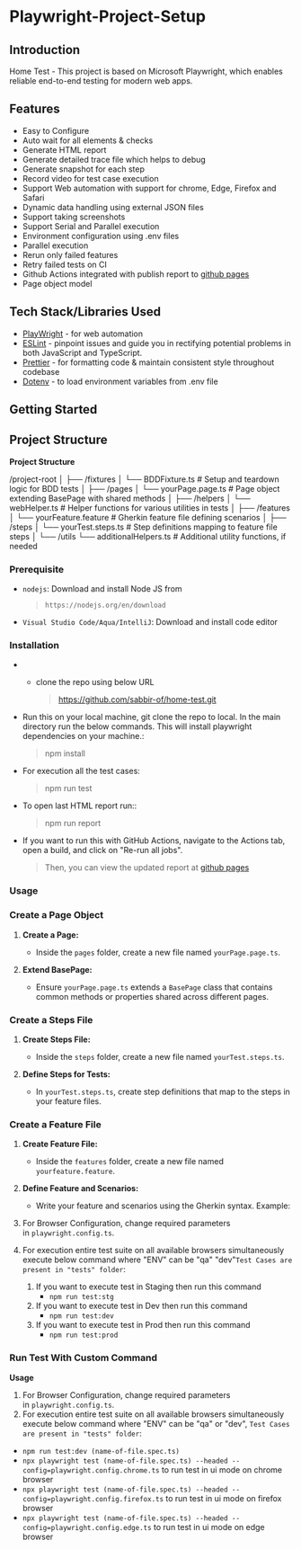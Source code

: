 <h1 text-align="center">Playwright-Project-Setup</h1>

## Introduction

Home Test - This project is based on Microsoft Playwright, which enables reliable end-to-end testing for modern web apps.


## Features

- Easy to Configure
- Auto wait for all elements & checks
- Generate HTML report
- Generate detailed trace file which helps to debug
- Generate snapshot for each step
- Record video for test case execution
- Support Web automation with support for chrome, Edge, Firefox and Safari
- Dynamic data handling using external JSON files
- Support taking screenshots
- Support Serial and Parallel execution
- Environment configuration using .env files
- Parallel execution
- Rerun only failed features
- Retry failed tests on CI
- Github Actions integrated with publish report to [github pages](https://sabbir-of.github.io/PlaywrightReport/) 
- Page object model

## Tech Stack/Libraries Used

- [PlayWright](https://playwright.dev/) - for web automation
- [ESLint](https://eslint.org/) - pinpoint issues and guide you in rectifying potential problems in both JavaScript and TypeScript.
- [Prettier](https://prettier.io/) - for formatting code & maintain consistent style throughout codebase
- [Dotenv](https://www.dotenv.org/) - to load environment variables from .env file


## Getting Started

## Project Structure
**Project Structure**

/project-root
│
├── /fixtures
│   └── BDDFixture.ts            # Setup and teardown logic for BDD tests
│
├── /pages
│   └── yourPage.page.ts         # Page object extending BasePage with shared methods
│
├── /helpers
│   └── webHelper.ts             # Helper functions for various utilities in tests
│
├── /features
│   └── yourFeature.feature       # Gherkin feature file defining scenarios
│
├── /steps
│   └── yourTest.steps.ts        # Step definitions mapping to feature file steps
│
└── /utils
    └── additionalHelpers.ts      # Additional utility functions, if needed



### Prerequisite

- `nodejs`: Download and install Node JS from
  > `https://nodejs.org/en/download`
- `Visual Studio Code/Aqua/IntelliJ`: Download and install code editor

### Installation

- - clone the repo using below URL
    
    > https://github.com/sabbir-of/home-test.git
    > 
- Run this on your local machine, git clone the repo to local. In the main directory run the below commands. This will install playwright dependencies on your machine.:
    
    > npm install
    > 
- For execution all the test cases:
    
    > npm run test
    > 
- To open last HTML report run::
    
    > npm run report
    > 
- If you want to run this with GitHub Actions, navigate to the Actions tab, open a build, and click on "Re-run all jobs". 
    > Then, you can view the updated report at [github pages](https://sabbir-of.github.io/PlaywrightReport/)
    >



### Usage

### Create a Page Object

1. **Create a Page:**
   - Inside the `pages` folder, create a new file named `yourPage.page.ts`.

2. **Extend BasePage:**
   - Ensure `yourPage.page.ts` extends a `BasePage` class that contains common methods or properties shared across different pages.

### Create a Steps File

1. **Create Steps File:**
   - Inside the `steps` folder, create a new file named `yourTest.steps.ts`.

2. **Define Steps for Tests:**
   - In `yourTest.steps.ts`, create step definitions that map to the steps in your feature files.

### Create a Feature File

1. **Create Feature File:**
   - Inside the `features` folder, create a new file named `yourfeature.feature`.

2. **Define Feature and Scenarios:**
   - Write your feature and scenarios using the Gherkin syntax. Example:


1. For Browser Configuration, change required parameters in `playwright.config.ts`.
2. For execution entire test suite on all available browsers simultaneously execute below command where "ENV" can be "qa" "dev"`Test Cases are present in "tests" folder`:
    1. If you want to execute test in Staging then run this command
        - `npm run test:stg`
    2. If you want to execute test in Dev then run this command
        - `npm run test:dev`
    3. If you want to execute test in Prod then run this command
        - `npm run test:prod`


### Run Test With Custom Command

**Usage**

1. For Browser Configuration, change required parameters in `playwright.config.ts`.
2. For execution entire test suite on all available browsers simultaneously execute below command where "ENV" can be "qa" or "dev", `Test Cases are present in "tests" folder`:
- `npm run test:dev (name-of-file.spec.ts)`
- `npx playwright test (name-of-file.spec.ts) --headed --config=playwright.config.chrome.ts` to run test in ui mode on chrome browser
- `npx playwright test (name-of-file.spec.ts) --headed --config=playwright.config.firefox.ts` to run test in ui mode on firefox browser
- `npx playwright test (name-of-file.spec.ts) --headed --config=playwright.config.edge.ts` to run test in ui mode on edge browser

